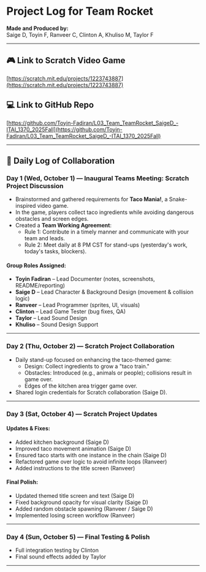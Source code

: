 # Project Log for Team Rocket

**Made and Produced by:**  
Saige D, Toyin F, Ranveer C, Clinton A, Khuliso M, Taylor F

---

## 🎮 Link to Scratch Video Game  
[https://scratch.mit.edu/projects/1223743887](https://scratch.mit.edu/projects/1223743887)

## 💻 Link to GitHub Repo  
[https://github.com/Toyin-Fadiran/L03_Team_TeamRocket_SaigeD_-ITAI_1370_2025Fall](https://github.com/Toyin-Fadiran/L03_Team_TeamRocket_SaigeD_-ITAI_1370_2025Fall)

---

## 📆 Daily Log of Collaboration

### Day 1 (Wed, October 1) — Inaugural Teams Meeting: Scratch Project Discussion

- Brainstormed and gathered requirements for **Taco Mania!**, a Snake-inspired video game.
- In the game, players collect taco ingredients while avoiding dangerous obstacles and screen edges.
- Created a **Team Working Agreement**:
  - Rule 1: Contribute in a timely manner and communicate with your team and leads.
  - Rule 2: Meet daily at 8 PM CST for stand-ups (yesterday's work, today's tasks, blockers).

#### Group Roles Assigned:
- **Toyin Fadiran** – Lead Documenter (notes, screenshots, README/reporting)  
- **Saige D** – Lead Character & Background Design (movement & collision logic)  
- **Ranveer** – Lead Programmer (sprites, UI, visuals)  
- **Clinton** – Lead Game Tester (bug fixes, QA)  
- **Taylor** – Lead Sound Design  
- **Khuliso** – Sound Design Support

---

### Day 2 (Thu, October 2) — Scratch Project Collaboration

- Daily stand-up focused on enhancing the taco-themed game:
  - Design: Collect ingredients to grow a "taco train."
  - Obstacles: Introduced (e.g., animals or people); collisions result in game over.
  - Edges of the kitchen area trigger game over.
- Shared login credentials for Scratch collaboration (Saige D).

---

### Day 3 (Sat, October 4) — Scratch Project Updates

#### Updates & Fixes:
- Added kitchen background (Saige D)  
- Improved taco movement animation (Saige D)  
- Ensured taco starts with one instance in the chain (Saige D)  
- Refactored game over logic to avoid infinite loops (Ranveer)  
- Added instructions to the title screen (Ranveer)

#### Final Polish:
- Updated themed title screen and text (Saige D)  
- Fixed background opacity for visual clarity (Saige D)  
- Added random obstacle spawning (Ranveer / Saige D)  
- Implemented losing screen workflow (Ranveer)

---

### Day 4 (Sun, October 5) — Final Testing & Polish

- Full integration testing by Clinton  
- Final sound effects added by Taylor

---
